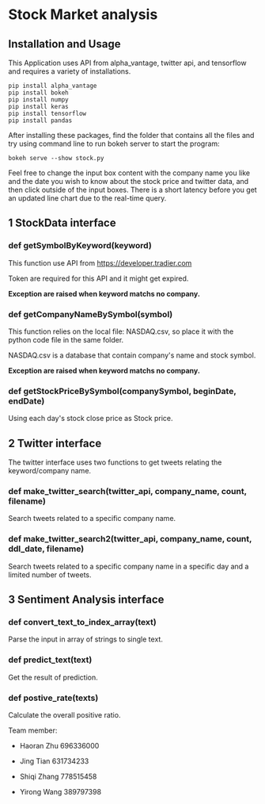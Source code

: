 # Stock Market analysis 
## Installation and Usage 
This Application uses API from alpha_vantage, twitter api, and tensorflow and requires a variety of installations. 
```
pip install alpha_vantage
pip install bokeh
pip install numpy
pip install keras
pip install tensorflow
pip install pandas
```
After installing these packages, find the folder that contains all the files and try using command line to run bokeh server to start the program:
```
bokeh serve --show stock.py
```

Feel free to change the input box content with the company name you like and the date you wish to know about the stock price and twitter data, and then click outside of the input boxes. There is a short latency before you get an updated line chart due to the real-time query.

## 1 StockData interface

### def getSymbolByKeyword(keyword)

This function use API from https://developer.tradier.com

Token are required for this API and it might get expired.

**Exception are raised when keyword matchs no company.**

### def getCompanyNameBySymbol(symbol)

This function relies on the local file: NASDAQ.csv, so place it with the python code file in the same folder.

NASDAQ.csv is a database that contain company's name and stock symbol.

**Exception are raised when keyword matchs no company.**

### def getStockPriceBySymbol(companySymbol, beginDate, endDate)

Using each day's stock close price as Stock price. 

## 2 Twitter interface

The twitter interface uses two functions to get tweets relating the keyword/company name.

### def make_twitter_search(twitter_api, company_name, count, filename) 

Search tweets related to a specific company name.

### def make_twitter_search2(twitter_api, company_name, count, ddl_date, filename)

Search tweets related to a specific company name in a specific day and a limited number of tweets.

## 3 Sentiment Analysis interface

### def convert_text_to_index_array(text)

Parse the input in array of strings to single text.

### def predict_text(text)

Get the result of prediction.

### def postive_rate(texts)

Calculate the overall positive ratio.

Team member:

* Haoran Zhu  696336000

* Jing Tian   631734233

* Shiqi Zhang 778515458

* Yirong Wang 389797398